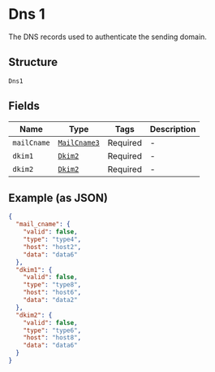 
# Dns 1

The DNS records used to authenticate the sending domain.

## Structure

`Dns1`

## Fields

| Name | Type | Tags | Description |
|  --- | --- | --- | --- |
| `mailCname` | [`MailCname3`](../../doc/models/mail-cname-3.md) | Required | - |
| `dkim1` | [`Dkim2`](../../doc/models/dkim-2.md) | Required | - |
| `dkim2` | [`Dkim2`](../../doc/models/dkim-2.md) | Required | - |

## Example (as JSON)

```json
{
  "mail_cname": {
    "valid": false,
    "type": "type4",
    "host": "host2",
    "data": "data6"
  },
  "dkim1": {
    "valid": false,
    "type": "type8",
    "host": "host6",
    "data": "data2"
  },
  "dkim2": {
    "valid": false,
    "type": "type6",
    "host": "host8",
    "data": "data6"
  }
}
```


